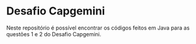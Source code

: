 # Desafio Capgemini
Neste repositório é possível encontrar os códigos feitos em Java para as questões 1 e 2 do Desafio Capgemini.
